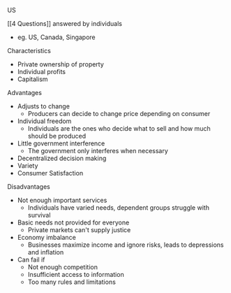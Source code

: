 
US

[[4 Questions]] answered by individuals
- eg. US, Canada, Singapore

Characteristics
- Private ownership of property
- Individual profits
- Capitalism

Advantages
- Adjusts to change
	- Producers can decide to change price depending on consumer 
- Individual freedom
	- Individuals are the ones who decide what to sell and how much should be produced
- Little government interference
	- The government only interferes when necessary
- Decentralized decision making
- Variety
- Consumer Satisfaction

Disadvantages
- Not enough important services
	- Individuals have varied needs, dependent groups struggle with survival
- Basic needs not provided for everyone
	- Private markets can't supply justice
- Economy imbalance
	- Businesses maximize income and ignore risks, leads to depressions and inflation
- Can fail if 
	- Not enough competition
	- Insufficient access to information
	- Too many rules and limitations



